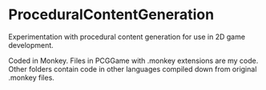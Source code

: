 # ProceduralContentGeneration
Experimentation with procedural content generation for use in 2D game development.

Coded in Monkey. Files in PCGGame with .monkey extensions are my code. Other folders contain code in other languages compiled down from original .monkey files.
